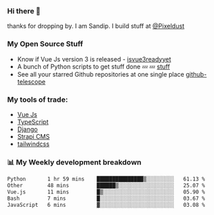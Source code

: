 ### Hi there 👋

thanks for dropping by.
I am Sandip. I build stuff at [@Pixeldust](github.com/pixeldust-in/)

###  **My Open Source Stuff**

 - Know if Vue Js version 3 is released -  [isvue3readyyet](https://github.com/sandiprb/isvue3readyyet)
 - A bunch of Python scripts to get stuff done 💤 💤 [stuff](https://github.com/sandiprb/stuff)
 - See all your starred Github repositories at one single place [github-telescope](https://github.com/sandiprb/github-telescope)



###  **My tools of trade:**
 - [Vue Js](https://github.com/vuejs/vue/)
 - [TypeScript](https://github.com/microsoft/TypeScript)
 - [Django](github.com/django/django)
 - [Strapi CMS](github.com/strapi/strapi)
 - [tailwindcss](https://github.com/tailwindlabs/tailwindcss)


###  📊 **My Weekly development breakdown**
<!--START_SECTION:waka-->

```txt
Python       1 hr 59 mins    ███████████████▒░░░░░░░░░   61.13 %
Other        48 mins         ██████▒░░░░░░░░░░░░░░░░░░   25.07 %
Vue.js       11 mins         █▒░░░░░░░░░░░░░░░░░░░░░░░   05.90 %
Bash         7 mins          █░░░░░░░░░░░░░░░░░░░░░░░░   03.67 %
JavaScript   6 mins          ▓░░░░░░░░░░░░░░░░░░░░░░░░   03.08 %
```

<!--END_SECTION:waka-->
